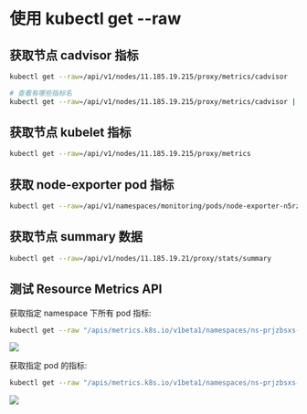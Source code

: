 # 使用 kubectl get --raw

## 获取节点 cadvisor 指标

```bash
kubectl get --raw=/api/v1/nodes/11.185.19.215/proxy/metrics/cadvisor

# 查看有哪些指标名
kubectl get --raw=/api/v1/nodes/11.185.19.215/proxy/metrics/cadvisor | grep -v "#" | awk -F '{' '{print $1}' | awk '{print $1}' | sort | uniq
```

## 获取节点 kubelet 指标

```bash
kubectl get --raw=/api/v1/nodes/11.185.19.215/proxy/metrics
```

## 获取 node-exporter pod 指标

```bash
kubectl get --raw=/api/v1/namespaces/monitoring/pods/node-exporter-n5rz2:9100/proxy/metrics
```

## 获取节点 summary 数据

```bash
kubectl get --raw=/api/v1/nodes/11.185.19.21/proxy/stats/summary
```

## 测试 Resource Metrics API

获取指定 namespace 下所有 pod 指标:

```bash
kubectl get --raw "/apis/metrics.k8s.io/v1beta1/namespaces/ns-prjzbsxs-1391012-production/pods/"
```

![](https://image-host-1251893006.cos.ap-chengdu.myqcloud.com/2023%2F09%2F25%2F20230925162846.png)

获取指定 pod 的指标:

```bash
kubectl get --raw "/apis/metrics.k8s.io/v1beta1/namespaces/ns-prjzbsxs-1391012-production/pods/mixer-engine-0"
```

![](https://image-host-1251893006.cos.ap-chengdu.myqcloud.com/2023%2F09%2F25%2F20230925162948.png)
